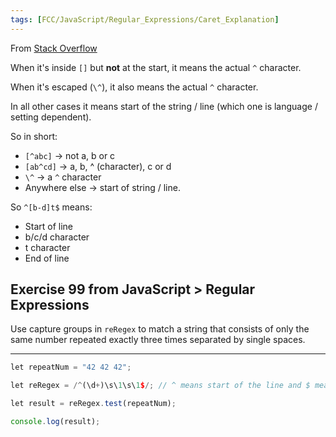 ```yaml
---
tags: [FCC/JavaScript/Regular_Expressions/Caret_Explanation]
---
```

From [Stack Overflow](https://stackoverflow.com/questions/16944357/carets-in-regular-expressions)

When it's inside `[]` but **not** at the start, it means the actual `^` character.

When it's escaped (`\^`), it also means the actual `^` character.

In all other cases it means start of the string / line (which one is language / setting dependent).

So in short:

-   `[^abc]` -> not a, b or c
-   `[ab^cd]` -> a, b, ^ (character), c or d
-   `\^` -> a `^` character
-   Anywhere else -> start of string / line.

So `^[b-d]t$` means:

-   Start of line
-   b/c/d character
-   t character
-   End of line

## Exercise 99 from JavaScript > Regular Expressions
Use capture groups in `reRegex` to match a string that consists of only the same number repeated exactly three times separated by single spaces.

---
```js
let repeatNum = "42 42 42";

let reRegex = /^(\d+)\s\1\s\1$/; // ^ means start of the line and $ means end.

let result = reRegex.test(repeatNum);

console.log(result);
```

